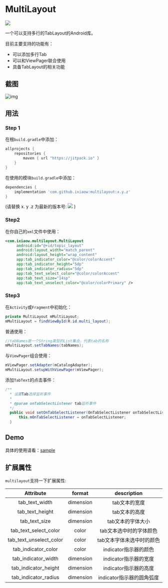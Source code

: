 # MultiLayout

[![](https://jitpack.io/v/ixiaow/multilayout.svg)](https://jitpack.io/#ixiaow/multilayout)

一个可以支持多行的TabLayout的Android库。

目前主要支持的功能有：

* 可以添加多行Tab
* 可以和ViewPager联合使用
* 具备TabLayout的相关功能

## 截图

![img](https://github.com/ixiaow/multilayout/blob/master/picture/demo.gif)

## 用法

### Step 1

在根`build.gradle`中添加：

```groovy
allprojects {
    repositories {
        maven { url "https://jitpack.io" }
    }
}
```

在使用的模块`build.gradle`中添加：

```groovy
dependencies {
    implementation 'com.github.ixiaow:multilayout:x.y.z'
}
```
(请替换 x. y .z 为最新的版本号: ![](https://jitpack.io/v/ixiaow/multilayout.svg) )

### Step2

在你自己的`xml`文件中使用：

```xml
<com.ixiaow.multilayout.MultiLayout
     android:id="@+id/topic_layout"
     android:layout_width="match_parent"
     android:layout_height="wrap_content"
     app:tab_indicator_color="@color/colorAccent"
     app:tab_indicator_height="5dp"
     app:tab_indicator_radius="5dp"
     app:tab_text_select_color="@color/colorAccent"
     app:tab_text_size="14sp"
     app:tab_text_unselect_color="@color/colorPrimary" />
```

### Step3

在`Activity`或`Fragment`中初始化：

```java
private MultiLayout mMultiLayout;
mMultiLayout = findViewById(R.id.multi_layout);
```

普通使用：

```java
//tabNames是一个String类型的List集合，代表tab的名称
mMultiLayout.setTabNames(tabNames);
```

与`ViewPager`组合使用：

```java
mViewPager.setAdapter(mCatalogAdapter);
mMultiLayout.setupWithViewPager(mViewPager);
```
添加`TabText`的点击事件：

```java
/**
  * 设置Tab选择监听事件
  *
  * @param onTabSelectListener tab监听事件
  */
  public void setOnTabSelectListener(OnTabSelectListener onTabSelectListener) {
      this.mOnTabSelectListener = onTabSelectListener;
  }
```

## Demo

具体的使用请看：[sample](https://github.com/ixiaow/multilayout/tree/master/sample)



## 扩展属性

`multilayout`支持一下扩展属性:

|        Attribute        |  format   |        description        |
| :---------------------: | :-------: | :-----------------------: |
|     tab_text_width      | dimension |       tab文本的宽度       |
|     tab_text_height     | dimension |       tab文本的高度       |
|      tab_text_size      | dimension |     tab文本的字体大小     |
|  tab_text_select_color  |   color   |  tab文本选中时的字体颜色  |
| tab_text_unselect_color |   color   | tab文本字体未选中时的颜色 |
|   tab_indicator_color   |   color   |   indicator指示器的颜色   |
|   tab_indicator_width   | dimension |   indicator指示器的宽度   |
|  tab_indicator_height   | dimension |   indicator指示器的高度   |
|  tab_indicator_radius   | dimension | indicator指示器的圆角弧度 |





